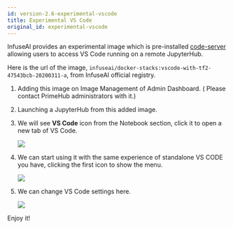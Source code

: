 ```yaml
---
id: version-2.6-experimental-vscode
title: Experimental VS Code
original_id: experimental-vscode
---
```


InfuseAI provides an experimental image which is pre-installed [code-server](https://github.com/cdr/code-server) allowing users to access VS Code running on a remote JupyterHub.

Here is the url of the image, `infuseai/docker-stacks:vscode-with-tf2-47543bcb-20200311-a`, from InfuseAI official registry.

1. Adding this image on Image Management of Admin Dashboard. ( Please contact PrimeHub administrators with it.)

2. Launching a JupyterHub from this added image.

3. We will see **VS Code** icon from the Notebook section, click it to open a new tab of VS Code.
   
   ![](assets/vscode_notebook.png)

4. We can start using it with the same experience of standalone VS CODE you have, clicking the first icon to show the menu.

    ![](assets/vscode_navigation.png)

5. We can change VS Code settings here.

    ![](assets/vscode_setting.png)

Enjoy it!

